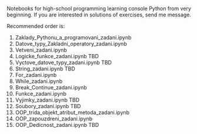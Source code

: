 Notebooks for high-school programming learning console Python from very beginning.
If you are interested in solutions of exercises, send me message.

Recommended order is:
  1) Zaklady_Pythonu_a_programovani_zadani.ipynb
  2) Datove_typy_Zakladni_operatory_zadani.ipynb
  3) Vetveni_zadani.ipynb
  4) Logicke_funkce_zadani.ipynb TBD
  5) Vyctove_datove_typy_zadani.ipynb TBD
  6) String_zadani.ipynb TBD
  7) For_zadani.ipynb
  8) While_zadani.ipynb
  9) Break_Continue_zadani.ipynb
  10) Funkce_zadani.ipynb
  11) Vyjimky_zadani.ipynb TBD
  12) Soubory_zadani.ipynb TBD
  13) OOP_trida_objekt_atribut_metoda_zadani.ipynb
  14) OOP_zapouzdreni_zadani.ipynb
  15) OOP_Dedicnost_zadani.ipynb TBD
